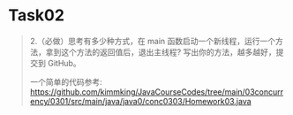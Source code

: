 # Task02
> 2.（必做）思考有多少种方式，在 main 函数启动一个新线程，运行一个方法，拿到这个方法的返回值后，退出主线程? 写出你的方法，越多越好，提交到 GitHub。 
> 
> 一个简单的代码参考:  https://github.com/kimmking/JavaCourseCodes/tree/main/03concurrency/0301/src/main/java/java0/conc0303/Homework03.java


